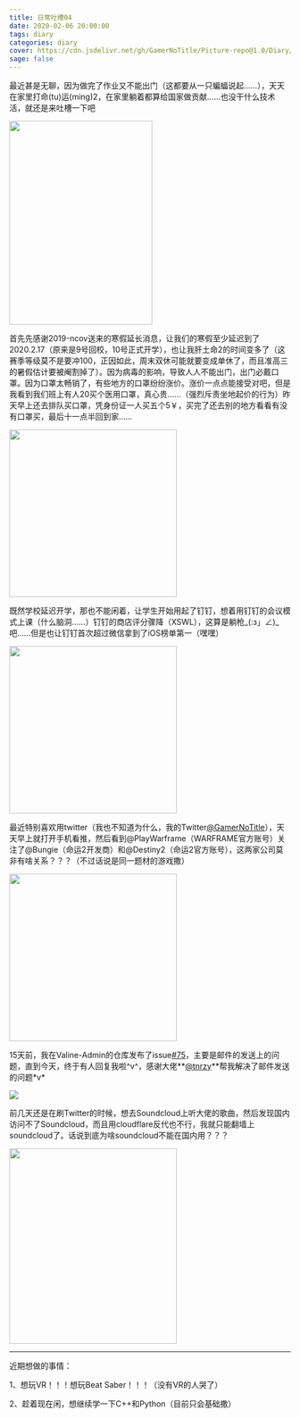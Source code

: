 ```yaml
---
title: 日常吐槽04
date: 2020-02-06 20:00:00
tags: diary
categories: diary
cover: https://cdn.jsdelivr.net/gh/GamerNoTitle/Picture-repo@1.0/Diary/04/cover.jpg
sage: false
---
```


最近甚是无聊，因为做完了作业又不能出门（这都要从一只蝙蝠说起……），天天在家里打命(tu)运(ming)2，在家里躺着都算给国家做贡献……也没干什么技术活，就还是来吐槽一下吧

<img src="https://cdn.jsdelivr.net/gh/GamerNoTitle/Picture-repo@1.0/Diary/04/origin.jpg" width="256" height="364.8"></img>



首先先感谢2019-ncov送来的寒假延长消息，让我们的寒假至少延迟到了2020.2.17（原来是9号回校，10号正式开学），也让我肝土命2的时间变多了（这赛季等级莫不是要冲100，正因如此，周末双休可能就要变成单休了，而且准高三的暑假估计要被阉割掉了）。因为病毒的影响，导致人人不能出门，出门必戴口罩。因为口罩太畅销了，有些地方的口罩纷纷涨价。涨价一点点能接受对吧，但是我看到我们班上有人20买个医用口罩，真心贵……（强烈斥责坐地起价的行为）昨天早上还去排队买口罩，凭身份证一人买五个5￥，买完了还去别的地方看看有没有口罩买，最后十一点半回到家……

<img src="https://cdn.jsdelivr.net/gh/NotFoundNEKKO/BQBTwT@1.0/真叫人质壁分离.jpg" width="300" height="300"></img>

既然学校延迟开学，那也不能闲着，让学生开始用起了钉钉，想着用钉钉的会议模式上课（什么脑洞……）钉钉的商店评分骤降（XSWL），这算是躺枪\_(:з」∠)\_吧……但是也让钉钉首次超过微信拿到了iOS榜单第一（嘿嘿）

<img src="https://cdn.jsdelivr.net/gh/NotFoundNEKKO/BQBTwT@1.0/嗯？.jpg" width="300" height="300"></img>

最近特别喜欢用twitter（我也不知道为什么，我的Twitter[@GamerNoTitle](https://twitter.com/GamerNoTitle)），天天早上就打开手机看推，然后看到@PlayWarframe（WARFRAME官方账号）关注了@Bungie（命运2开发商）和@Destiny2（命运2官方账号），这两家公司莫非有啥关系？？？（不过话说是同一题材的游戏撒）

<img src="https://cdn.jsdelivr.net/gh/NotFoundNEKKO/BQBTwT@1.0/歪头.jpg" width="300" height="300"></img>

15天前，我在Valine-Admin的仓库发布了issue[#75](https://github.com/DesertsP/Valine-Admin/issues/75)，主要是邮件的发送上的问题，直到今天，终于有人回复我啦^v^，感谢大佬**[@tnrzy](https://github.com/tnrzy)**帮我解决了邮件发送的问题\*v\*

![](https://camo.githubusercontent.com/5f08fd71196a826d3a7efee0b526eab78aec658b/68747470733a2f2f63646e2e62696c6933332e746f702f4e6f74466f756e644e454b4b4f2f53746f726167652f6d61737465722f2545382541312541382545362538332538352545352538432538352f2545382542302541322545382542302541322545372538422542382545372538432541422e6a7067)

前几天还是在刷Twitter的时候，想去Soundcloud上听大佬的歌曲，然后发现国内访问不了Soundcloud，而且用cloudflare反代也不行，我就只能翻墙上soundcloud了。话说到底为啥soundcloud不能在国内用？？？

<img src="https://cdn.jsdelivr.net/gh/NotFoundNEKKO/BQBTwT@1.0/灵梦FL.jpg" width="300" height="350"></img>

---

近期想做的事情：

1、想玩VR！！！想玩Beat Saber！！！（没有VR的人哭了）

2、趁着现在闲，想继续学一下C++和Python（目前只会基础撒）